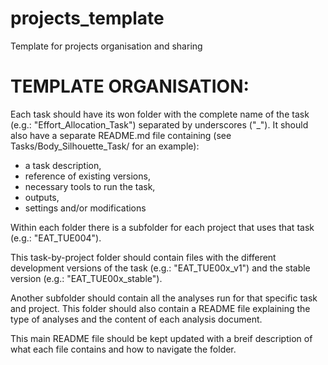 # projects_template
Template for projects organisation and sharing

# TEMPLATE ORGANISATION:

Each task should have its won folder with the complete name of the task (e.g.: "Effort_Allocation_Task") separated by underscores ("_"). It should also have a separate README.md file containing (see Tasks/Body_Silhouette_Task/ for an example):
- a task description, 
- reference of existing versions,
- necessary tools to run the task,
- outputs,
- settings and/or modifications

Within each folder there is a subfolder for each project that uses that task (e.g.: "EAT_TUE004").

This task-by-project folder should contain files with the different development versions of the task (e.g.: "EAT_TUE00x_v1") and the stable version (e.g.: "EAT_TUE00x_stable").

Another subfolder should contain all the analyses run for that specific task and project. This folder should also contain a README file explaining the type of analyses and the content of each analysis document.

This main README file should be kept updated with a breif description of what each file contains and how to navigate the folder.
